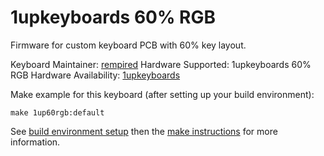 # 1upkeyboards 60% RGB

Firmware for custom keyboard PCB with 60% key layout.

Keyboard Maintainer: [rempired](https://github.com/rempired)
Hardware Supported: 1upkeyboards 60% RGB
Hardware Availability: [1upkeyboards](https://www.1upkeyboards.com/shop/controllers/1up-rgb-underglow-pcb/)

Make example for this keyboard (after setting up your build environment):

    make 1up60rgb:default

See [build environment setup](https://docs.qmk.fm/build_environment_setup.html) then the [make instructions](https://docs.qmk.fm/make_instructions.html) for more information.
